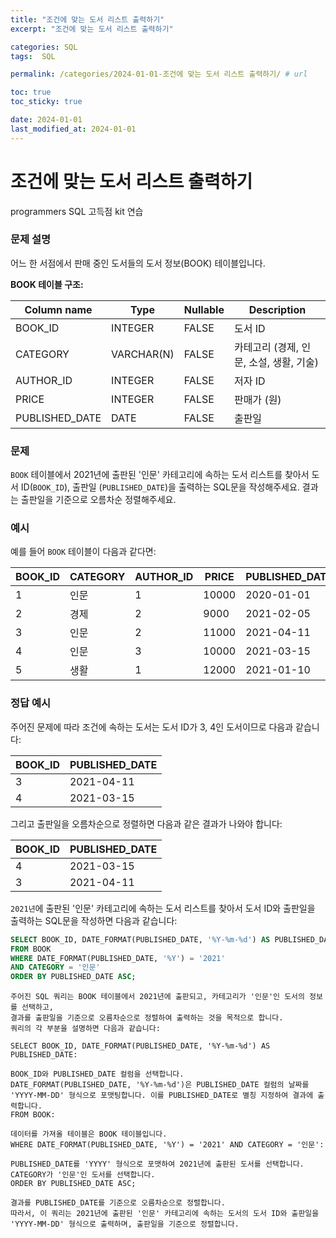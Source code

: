 ```yaml
---
title: "조건에 맞는 도서 리스트 출력하기"
excerpt: "조건에 맞는 도서 리스트 출력하기"

categories: SQL
tags:  SQL

permalink: /categories/2024-01-01-조건에 맞는 도서 리스트 출력하기/ # url

toc: true
toc_sticky: true

date: 2024-01-01
last_modified_at: 2024-01-01
---
```


# 조건에 맞는 도서 리스트 출력하기
programmers SQL 고득점 kit 연습
### 문제 설명

어느 한 서점에서 판매 중인 도서들의 도서 정보(BOOK) 테이블입니다.

**BOOK 테이블 구조:**

| Column name    | Type           | Nullable | Description                   |
|-----------------|----------------|----------|-------------------------------|
| BOOK_ID         | INTEGER        | FALSE    | 도서 ID                       |
| CATEGORY        | VARCHAR(N)     | FALSE    | 카테고리 (경제, 인문, 소설, 생활, 기술) |
| AUTHOR_ID       | INTEGER        | FALSE    | 저자 ID                       |
| PRICE           | INTEGER        | FALSE    | 판매가 (원)                   |
| PUBLISHED_DATE  | DATE           | FALSE    | 출판일                        |

### 문제

`BOOK` 테이블에서 2021년에 출판된 '인문' 카테고리에 속하는 도서 리스트를 찾아서 도서 ID(`BOOK_ID`), 출판일 (`PUBLISHED_DATE`)을 출력하는 SQL문을 작성해주세요. 결과는 출판일을 기준으로 오름차순 정렬해주세요.

### 예시

예를 들어 `BOOK` 테이블이 다음과 같다면:

| BOOK_ID | CATEGORY | AUTHOR_ID | PRICE | PUBLISHED_DATE |
|---------|----------|-----------|-------|----------------|
| 1       | 인문     | 1         | 10000 | 2020-01-01     |
| 2       | 경제     | 2         | 9000  | 2021-02-05     |
| 3       | 인문     | 2         | 11000 | 2021-04-11     |
| 4       | 인문     | 3         | 10000 | 2021-03-15     |
| 5       | 생활     | 1         | 12000 | 2021-01-10     |

### 정답 예시

주어진 문제에 따라 조건에 속하는 도서는 도서 ID가 3, 4인 도서이므로 다음과 같습니다:

| BOOK_ID | PUBLISHED_DATE |
|---------|----------------|
| 3       | 2021-04-11     |
| 4       | 2021-03-15     |

그리고 출판일을 오름차순으로 정렬하면 다음과 같은 결과가 나와야 합니다:

| BOOK_ID | PUBLISHED_DATE |
|---------|----------------|
| 4       | 2021-03-15     |
| 3       | 2021-04-11     |

`2021년`에 출판된 '인문' 카테고리에 속하는 도서 리스트를 찾아서 도서 ID와 출판일을 출력하는 SQL문을 작성하면 다음과 같습니다:

```sql
SELECT BOOK_ID, DATE_FORMAT(PUBLISHED_DATE, '%Y-%m-%d') AS PUBLISHED_DATE
FROM BOOK 
WHERE DATE_FORMAT(PUBLISHED_DATE, '%Y') = '2021'
AND CATEGORY = '인문'
ORDER BY PUBLISHED_DATE ASC;
```
```
주어진 SQL 쿼리는 BOOK 테이블에서 2021년에 출판되고, 카테고리가 '인문'인 도서의 정보를 선택하고,
결과를 출판일을 기준으로 오름차순으로 정렬하여 출력하는 것을 목적으로 합니다.
쿼리의 각 부분을 설명하면 다음과 같습니다:

SELECT BOOK_ID, DATE_FORMAT(PUBLISHED_DATE, '%Y-%m-%d') AS PUBLISHED_DATE:

BOOK_ID와 PUBLISHED_DATE 컬럼을 선택합니다.
DATE_FORMAT(PUBLISHED_DATE, '%Y-%m-%d')은 PUBLISHED_DATE 컬럼의 날짜를 'YYYY-MM-DD' 형식으로 포맷팅합니다. 이를 PUBLISHED_DATE로 별칭 지정하여 결과에 출력합니다.
FROM BOOK:

데이터를 가져올 테이블은 BOOK 테이블입니다.
WHERE DATE_FORMAT(PUBLISHED_DATE, '%Y') = '2021' AND CATEGORY = '인문':

PUBLISHED_DATE를 'YYYY' 형식으로 포맷하여 2021년에 출판된 도서를 선택합니다.
CATEGORY가 '인문'인 도서를 선택합니다.
ORDER BY PUBLISHED_DATE ASC;

결과를 PUBLISHED_DATE를 기준으로 오름차순으로 정렬합니다.
따라서, 이 쿼리는 2021년에 출판된 '인문' 카테고리에 속하는 도서의 도서 ID와 출판일을 'YYYY-MM-DD' 형식으로 출력하며, 출판일을 기준으로 정렬합니다.
```
